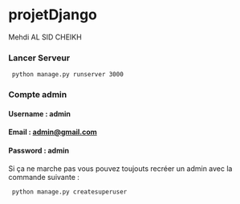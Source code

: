 # projetDjango

Mehdi AL SID CHEIKH


### Lancer Serveur

```
 python manage.py runserver 3000
```

### Compte admin

#### Username : admin
#### Email : admin@gmail.com
#### Password : admin

Si ça ne marche pas vous pouvez toujouts recréer un admin avec la commande suivante :

```
 python manage.py createsuperuser
```
